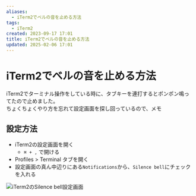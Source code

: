 ```yaml
---
aliases:
  - iTerm2でベルの音を止める方法
tags:
  - iTerm2
created: 2023-09-17 17:01
title: iTerm2でベルの音を止める方法
updated: 2025-02-06 17:01
---
```


# iTerm2でベルの音を止める方法

iTerm2でターミナル操作をしている時に、タブキーを連打するとポンポン鳴ってたので止めました。  
ちょくちょくやり方を忘れて設定画面を探し回っているので、メモ

## 設定方法

- iTerm2の設定画面を開く
  - `⌘ + ,` で開ける
- Profiles > Terminal タブを開く
- 設定画面の真ん中辺りにある`Notifications`から、`Silence bell`にチェックを入れる

![iTerm2のSilence bell設定画面](https://gyazo.com/63fe402ea4d09ae1f8ee5a2b0fefa6d1.png)
